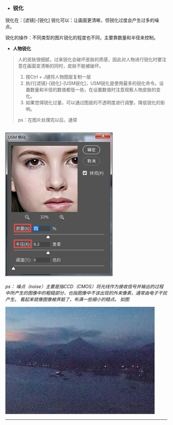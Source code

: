 * ### 锐化


锐化在：\[滤镜\]-\[锐化\]
锐化可以：让画面更清晰，但锐化过度会产生过多的噪点。

锐化的操作：不同类型的图片锐化的程度也不同，主要靠数量和半径来控制。

* **人物锐化**

> 人的皮肤很细腻，过来锐化会破坏皮肤的质感，因此对人物进行锐化时要注意在画面变清晰的同时，皮肤不能被破坏。
> 1. 按Ctrl + J键将人物图层复制一层
> 2. 执行\[滤镜\]-\[锐化\]-\[USM锐化\]，USM锐化是使用最多的锐化命令。设置数量和半径的数值都低一些，在设置数值时注意观察人物皮肤的变化。
> 3. 如果觉得锐化过量，可以通过图层的不透明度进行调整，降低锐化的影响。
> 
> ps：在图片处理完以后，通常


![](/assets/人物锐化.jpg)
---

_ps： 噪点（noise）主要是指CCD（CMOS）将光线作为接收信号并输出的过程中所产生的图像中的粗糙部分，也指图像中不该出现的外来像素，通常由电子干扰产生。  看起来就像图像被弄脏了，布满一些细小的糙点。 如图_

![](/assets/噪点.jpg)

---



